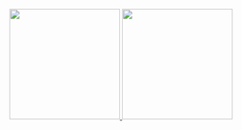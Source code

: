 <p align="center">
  <a href="#">
    <img src="https://github-readme-stats.vercel.app/api?username=OuterCyrex&show_icons=true&theme=vue" height="200"/>
  </a>
  <a href="#">
    <img src="https://github-readme-stats.vercel.app/api/top-langs/?username=OuterCyrex&layout=compact&theme=vue" height="200"/>
  </a>
</p>











